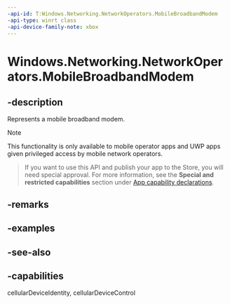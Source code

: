 ```yaml
---
-api-id: T:Windows.Networking.NetworkOperators.MobileBroadbandModem
-api-type: winrt class
-api-device-family-note: xbox
---
```


<!-- Class syntax.
public class MobileBroadbandModem : Windows.Networking.NetworkOperators.IMobileBroadbandModem
-->

# Windows.Networking.NetworkOperators.MobileBroadbandModem

## -description
Represents a mobile broadband modem.

> [!NOTE]
> This functionality is only available to mobile operator apps and UWP apps given privileged access by mobile network operators.



> If you want to use this API and publish your app to the Store, you will need special approval. For more information, see the **Special and restricted capabilities** section under [App capability declarations](https://docs.microsoft.com/windows/uwp/packaging/app-capability-declarations). 

## -remarks


## -examples

## -see-also

## -capabilities
cellularDeviceIdentity, cellularDeviceControl
